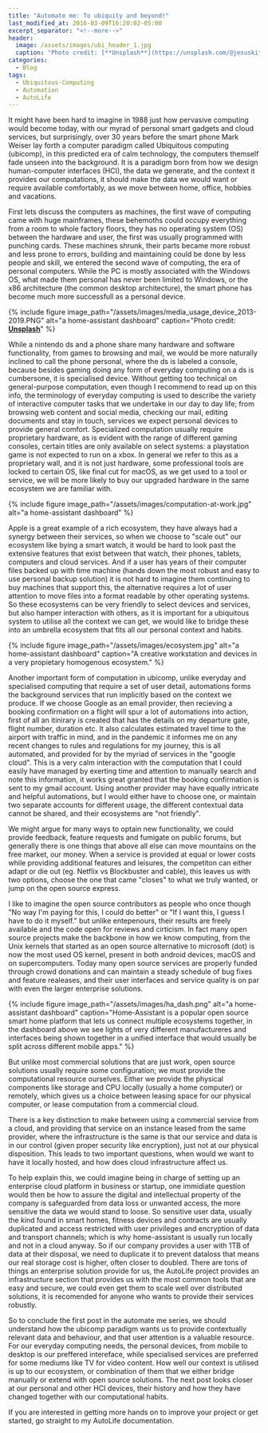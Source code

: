 ```yaml
---
title: "Automate me: To ubiquity and beyond!"
last_modified_at: 2016-03-09T16:20:02-05:00
excerpt_separator: "<!--more-->"
header:
  image: /assets/images/ubi_header_1.jpg
  caption: "Photo credit: [**Unsplash**](https://unsplash.com/@jesuskiteque)"
categories:
  - Blog
tags:
  - Ubiquitous-Computing
  - Automation
  - AutoLife
---
```

It might have been hard to imagine in 1988 just how pervasive computing would become today, with our myrad of personal smart gadgets and cloud services, but surprisingly, over 30 years before the smart phone Mark Weiser lay forth a computer paradigm called Ubiquitous computing (ubicomp), in this predicted era of calm technology, the computers themself fade unseen into the background. It is a paradigm born from how we design human-computer interfaces (HCI), the data we generate, and the context it provides our computations, it should make the data we would want or require available comfortably, as we move between home, office, hobbies and vacations. 

<!--more-->

First lets discuss the computers as machines, the first wave of computing came with huge mainframes, these behemoths could occupy everything from a room to whole factory floors, they has no operating system (OS) between the hardware and user, the first was usually programmed with punching cards. These machines shrunk, their parts became more robust and less prone to errors, building and maintaining could be done by less people and skill, we entered the second wave of computing, the era of personal computers. While the PC is mostly associated with the Windows OS, what made them personal has never been limited to Windows, or the x86 architecture (the common desktop architecture), the smart phone has become much more successfull as a personal device. 

{% include figure image_path="/assets/images/media_usage_device_2013-2019.PNG" alt="a home-assistant dashboard" caption="Photo credit: [**Unsplash**](https://unsplash.com/@jesuskiteque)" %}

While a nintendo ds and a phone share many hardware and software functionality, from games to browsing and mail, we would be more naturally inclined to call the phone personal, where the ds is labeled a console, because besides gaming doing any form of everyday computing on a ds is cumbersone, it is specialised device. Without getting too technical on general-purpose computation, even though I recommend to read up on this info, the terminology of everyday computing is used to describe the variety of interactive computer tasks that we undertake in our day to day life; from browsing web content and social media, checking our mail, editing documents and stay in touch, services we expect personal devices to provide general comfort. Specialized computation usually require proprietary hardware, as is evident with the range of different gaming consoles, certain titles are only available on select systems: a playstation game is not expected to run on a xbox. In general we refer to this as a proprietary wall, and it is not just hardware, some professional tools are locked to certain OS, like final cut for macOS, as we get used to a tool or service, we will be more likely to buy our upgraded hardware in the same ecosystem we are familiar with. 


{% include figure image_path="/assets/images/computation-at-work.jpg" alt="a home-assistant dashboard" %}

Apple is a great example of a rich ecosystem, they have always had a synergy between their services, so when we choose to "scale out" our ecosystem like bying a smart watch, it would be hard to look past the extensive features that exist between that watch, their phones, tablets, computers and cloud services. And if a user has years of their computer files backed up with time machine (hands down the most robust and easy to use personal backup solution) it is not hard to imagine them continuing to buy machines that support this, the alternative requires a lot of user attention to move files into a format readable by other operating systems. So these ecosystems can be very friendly to select devices and services, but also hamper interaction with others, as it is important for a ubiquitous system to utilise all the context we can get, we would like to bridge these into an umbrella ecosystem that fits all our personal context and habits. 

{% include figure image_path="/assets/images/ecosystem.jpg" alt="a home-assistant dashboard" caption="A creative workstation and devices in a very propietary homogenous ecosystem." %}

Another important form of computation in ubicomp, unlike everyday and specialised computing that require a set of user detail, automations forms the background services that run implicitly based on the context we produce. If we choose Google as an email provider, then recieving a booking confirmation on a flight will spur a lot of automations into action, first of all an itinirary is created that has the details on my departure gate, flight number, duration etc. It also calculates estimated travel time to the airport with traffic in mind, and in the pandemic it informes me on any recent changes to rules and regulations for my journey, this is all automated, and provided for by the myriad of services in the "google cloud". This is a very calm interaction with the computation that I could easily have managed by exerting time and attention to manually search and note this information, it works great granted that the booking confirmation is sent to my gmail account. Using another provider may have equally intricate and helpful automations, but I would either have to choose one, or maintain two separate accounts for different usage, the different contextual data cannot be shared, and their ecosystems are "not friendly".

We might argue for many ways to optain new functionality, we could provide feedback, feature requests and fumigate on public forums, but generally there is one things that above all else can move mountains on the free market, our money. When a service is provided at equal or lower costs while providing additional features and leisures, the competiton can either adapt or die out (eg. Netflix vs Blockbuster and cable), this leaves us with two options, choose the one that came "closes" to what we truly wanted, or jump on the open source express.



I like to imagine the open source contributors as people who once though "No way I'm paying for this, I could do better" or "If I want this, I guess I have to do it myself." but unlike entepenours, their results are freely available and the code open for reviews and cirticism. In fact many open source projects make the backbone in how we know computing, from the Unix kernels that started as an open source alternative to microsoft (dot) is now the most used OS kernel, present in both android devices, macOS and on supercomputers. Today many open source services are properly funded through crowd donations and can maintain a steady schedule of bug fixes and feature realeases, and their user interfaces and service quality is on par with even the larger enterprise solutions.

{% include figure image_path="/assets/images/ha_dash.png" alt="a home-assistant dashboard" caption="Home-Assistant is a popular open source smart home platform that lets us connect multiple ecosystems together, in the dashboard above we see lights of very different manufactureres and interfaces being shown together in a unified interface that would usually be split across different mobile apps." %}

 But unlike most commercial solutions that are just work, open source solutions usually require some configuration; we must provide the computational resource ourselves. Either we provide the physical components like storage and CPU locally (usually a home computer) or remotely, which gives us a choice between leasing space for our physical computer, or lease computation from a commercial cloud.

There is a key distinction to make between using a commercial service from a cloud, and providing that service on an instance leased from the same provider, where the infrastructure is the same is that our service and data is in our control (given proper security like encryption), just not at our physical disposition. This leads to two important questions, when would we want to have it locally hosted, and how does cloud infrastructure affect us.

To help explain this, we could imagine being in charge of setting up an enterprise cloud platform in business or startup, one immidiate question would then be how to assure the digital and intellectual property of the company is safeguarded from data loss or unwanted access, the more sensitive the data we would stand to loose. So sensitive user data, usually the kind found in smart homes, fitness devices and contracts are usually duplicated and access restricted with user privileges and encryption of data and transport channels; which is why home-assistant is usually run locally and not in a cloud anyway. So if our company provides a user with 1TB of data at their disposal, we need to duplicate it to prevent dataloss that means our real storage cost is higher, often closer to doubled. There are tons of things an enterprise solution provide for us, the AutoLife project provides an infrastructure section that provides us with the most common tools that are easy and secure, we could even get them to scale well over distributed solutions, it is recomended for anyone who wants to provide their services robustly.

So to conclude the first post in the automate me series, we should understand how the ubicomp paradigm wants us to provide contextually relevant data and behaviour, and that user attention is a valuable resource. For our everyday computing needs, the personal devices, from mobile to desktop is our preffered intereface, while specialised services are preferred for some mediums like TV for video content. How well our context is utilised is up to our ecosystem, or combination of them that we either bridge manually or extend with open source solutions. The next post looks closer at our personal and other HCI devices, their history and how they have changed together with our computational habits.

If you are interested in getting more hands on to improve your project or get started, go straight to my AutoLife documentation.
